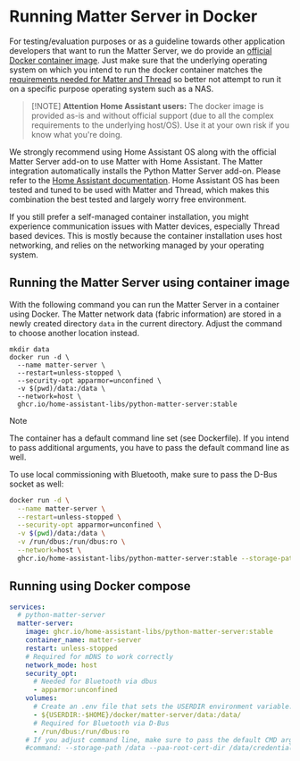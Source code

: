 # Running Matter Server in Docker

For testing/evaluation purposes or as a guideline towards other application developers that want to run the Matter Server, we do provide an [official Docker container image](https://github.com/home-assistant-libs/python-matter-server/pkgs/container/python-matter-server). Just make sure that the underlying operating system on which you intend to run the docker container matches the [requirements needed for Matter and Thread](os_requirements.md) so better not attempt to run it on a specific purpose operating system such as a NAS.

> [!NOTE] **Attention Home Assistant users:** The docker image is provided as-is and without official support (due to all the complex requirements to the underlying host/OS). Use it at your own risk if you know what you're doing.

We strongly recommend using Home Assistant OS along with the official Matter
Server add-on to use Matter with Home Assistant. The Matter integration
automatically installs the Python Matter Server add-on. Please refer to the
[Home Assistant documentation](https://www.home-assistant.io/integrations/matter/).
Home Assistant OS has been tested and tuned to be used with Matter and Thread,
which makes this combination the best tested and largely worry free
environment.

If you still prefer a self-managed container installation, you might experience
communication issues with Matter devices, especially Thread based devices.
This is mostly because the container installation uses host networking, and
relies on the networking managed by your operating system.

## Running the Matter Server using container image

With the following command you can run the Matter Server in a container using
Docker. The Matter network data (fabric information) are stored in a newly
created directory `data` in the current directory. Adjust the command to
choose another location instead.

```
mkdir data
docker run -d \
  --name matter-server \
  --restart=unless-stopped \
  --security-opt apparmor=unconfined \
  -v $(pwd)/data:/data \
  --network=host \
  ghcr.io/home-assistant-libs/python-matter-server:stable
```

> [!NOTE]
> The container has a default command line set (see Dockerfile). If you intend to pass additional arguments, you have to pass the default command line as well.

To use local commissioning with Bluetooth, make sure to pass the D-Bus socket as well:

```sh
docker run -d \
  --name matter-server \
  --restart=unless-stopped \
  --security-opt apparmor=unconfined \
  -v $(pwd)/data:/data \
  -v /run/dbus:/run/dbus:ro \
  --network=host \
  ghcr.io/home-assistant-libs/python-matter-server:stable --storage-path /data --paa-root-cert-dir /data/credentials --bluetooth-adapter 0
```

## Running using Docker compose

```yaml
services:
  # python-matter-server
  matter-server:
    image: ghcr.io/home-assistant-libs/python-matter-server:stable
    container_name: matter-server
    restart: unless-stopped
    # Required for mDNS to work correctly
    network_mode: host
    security_opt:
      # Needed for Bluetooth via dbus
      - apparmor:unconfined
    volumes:
      # Create an .env file that sets the USERDIR environment variable.
      - ${USERDIR:-$HOME}/docker/matter-server/data:/data/
      # Required for Bluetooth via D-Bus
      - /run/dbus:/run/dbus:ro
    # If you adjust command line, make sure to pass the default CMD arguments too:
    #command: --storage-path /data --paa-root-cert-dir /data/credentials --bluetooth-adapter 0
```
